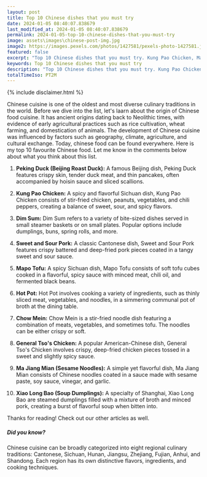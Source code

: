```yaml
---
layout: post
title: Top 10 Chinese dishes that you must try
date: 2024-01-05 08:40:07.838679
last_modified_at: 2024-01-05 08:40:07.838679
permalink: 2024-01-05-top-10-chinese-dishes-that-you-must-try
image: assets\images\chinese-post-img.jpg
image2: https://images.pexels.com/photos/1427581/pexels-photo-1427581.jpeg?auto=compress&cs=tinysrgb&h=650&w=940
featured: false
excerpt: "Top 10 Chinese dishes that you must try. Kung Pao Chicken, Mapo Tofu, Chow Mein made it to my top 10 list. Click to see if your favourite dish made it to my top 10"
keywords: Top 10 Chinese dishes that you must try
description: "Top 10 Chinese dishes that you must try. Kung Pao Chicken, Mapo Tofu, Chow Mein made it to my top 10 list. Click to see if your favourite dish made it to my top 10"
totalTimeIso: PT2M
---
```

{% include disclaimer.html %}

Chinese cuisine is one of the oldest and most diverse culinary traditions in the world. Before we dive into the list, let's laarn about the origin of Chinese food cuisine. It has ancient origins dating back to Neolithic times, with evidence of early agricultural practices such as rice cultivation, wheat farming, and domestication of animals. The development of Chinese cuisine was influenced by factors such as geography, climate, agriculture, and cultural exchange. Today, chinese food can be found everywhere. Here is my top 10 favourite Chinese food. Let me know in the comments below about what you think about this list.

1. **Peking Duck (Beijing Roast Duck):**
   A famous Beijing dish, Peking Duck features crispy skin, tender duck meat, and thin pancakes, often accompanied by hoisin sauce and sliced scallions.

2. **Kung Pao Chicken:**
   A spicy and flavorful Sichuan dish, Kung Pao Chicken consists of stir-fried chicken, peanuts, vegetables, and chili peppers, creating a balance of sweet, sour, and spicy flavors.

3. **Dim Sum:**
   Dim Sum refers to a variety of bite-sized dishes served in small steamer baskets or on small plates. Popular options include dumplings, buns, spring rolls, and more.

4. **Sweet and Sour Pork:**
   A classic Cantonese dish, Sweet and Sour Pork features crispy battered and deep-fried pork pieces coated in a tangy sweet and sour sauce.

5. **Mapo Tofu:**
   A spicy Sichuan dish, Mapo Tofu consists of soft tofu cubes cooked in a flavorful, spicy sauce with minced meat, chili oil, and fermented black beans.

6. **Hot Pot:**
   Hot Pot involves cooking a variety of ingredients, such as thinly sliced meat, vegetables, and noodles, in a simmering communal pot of broth at the dining table.

7. **Chow Mein:**
   Chow Mein is a stir-fried noodle dish featuring a combination of meats, vegetables, and sometimes tofu. The noodles can be either crispy or soft.

8. **General Tso's Chicken:**
   A popular American-Chinese dish, General Tso's Chicken involves crispy, deep-fried chicken pieces tossed in a sweet and slightly spicy sauce.

9. **Ma Jiang Mian (Sesame Noodles):**
   A simple yet flavorful dish, Ma Jiang Mian consists of Chinese noodles coated in a sauce made with sesame paste, soy sauce, vinegar, and garlic.

10. **Xiao Long Bao (Soup Dumplings):**
    A specialty of Shanghai, Xiao Long Bao are steamed dumplings filled with a mixture of broth and minced pork, creating a burst of flavorful soup when bitten into.

Thanks for reading! Check out our other articles as well.


<div class="card" style="margin-bottom:1rem">
  <div class="card-body">
    <h5 class="card-title">Did you know?</h5>
    <p class="card-text">Chinese cuisine can be broadly categorized into eight regional culinary traditions: Cantonese, Sichuan, Hunan, Jiangsu, Zhejiang, Fujian, Anhui, and Shandong. Each region has its own distinctive flavors, ingredients, and cooking techniques.</p>
  </div>
</div>